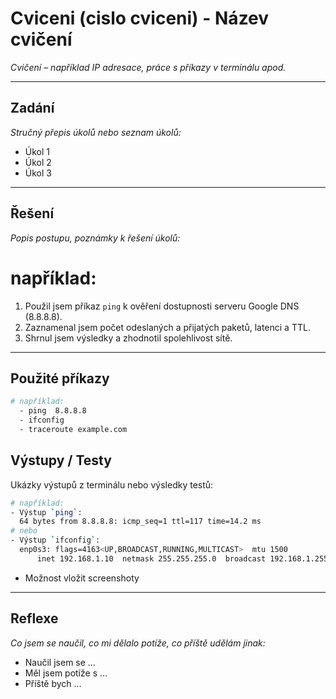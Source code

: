 # Cviceni (cislo cviceni) - Název cvičení
*Cvičení – například IP adresace, práce s příkazy v terminálu apod.*

---

## Zadání
*Stručný přepis úkolů nebo seznam úkolů:*
- Úkol 1
- Úkol 2
- Úkol 3

---

## Řešení
*Popis postupu, poznámky k řešení úkolů:*

# například:
1. Použil jsem příkaz `ping` k ověření dostupnosti serveru Google DNS (8.8.8.8).  
2. Zaznamenal jsem počet odeslaných a přijatých paketů, latenci a TTL.  
3. Shrnul jsem výsledky a zhodnotil spolehlivost sítě.

---

## Použité příkazy
```bash
# například:
  - ping  8.8.8.8
  - ifconfig
  - traceroute example.com
```
## Výstupy / Testy
Ukázky výstupů z terminálu nebo výsledky testů:
```bash
# například:
- Výstup `ping`:  
  64 bytes from 8.8.8.8: icmp_seq=1 ttl=117 time=14.2 ms
# nebo
- Výstup `ifconfig`:  
  enp0s3: flags=4163<UP,BROADCAST,RUNNING,MULTICAST>  mtu 1500  
      inet 192.168.1.10  netmask 255.255.255.0  broadcast 192.168.1.255
```
- Možnost vložit screenshoty

---

## Reflexe

*Co jsem se naučil, co mi dělalo potíže, co příště udělám jinak:*
- Naučil jsem se …
- Měl jsem potíže s …
- Příště bych …
